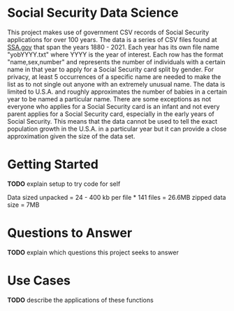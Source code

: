 # Social Security Data Science

This project makes use of government CSV records of Social Security applications for over 100 years. The data is a series of CSV files found at [SSA.gov](https://www.ssa.gov/oact/babynames/limits.html) that span the years 1880 - 2021. Each year has its own file name "yobYYYY.txt" where YYYY is the year of interest. Each row has the format "name,sex,number" and represents the number of individuals with a certain name in that year to apply for a Social Security card split by gender. For privacy, at least 5 occurrences of a specific name are needed to make the list as to not single out anyone with an extremely unusual name. The data is limited to U.S.A. and roughly approximates the number of babies in a certain year to be named a particular name. There are some exceptions as not everyone who applies for a Social Security card is an infant and not every parent applies for a Social Security card, especially in the early years of Social Security. This means that the data cannot be used to tell the exact population growth in the U.S.A. in a particular year but it can provide a close approximation given the size of the data set.

# Getting Started

**TODO** explain setup to try code for self

Data sized unpacked = 24 - 400 kb per file * 141 files = 26.6MB
zipped data size = 7MB

# Questions to Answer

**TODO** explain which questions this project seeks to answer

# Use Cases

**TODO** describe the applications of these functions
